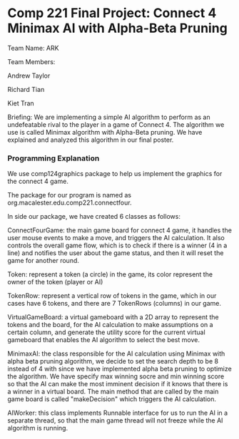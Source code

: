 Comp 221 Final Project: Connect 4 Minimax AI with Alpha-Beta Pruning
================================
Team Name: ARK

Team Members:

Andrew Taylor

Richard Tian
           
Kiet Tran

Briefing: We are implementing a simple AI algorithm to perform as an undefeatable rival to the player in a game of Connect 4.
The algorithm we use is called Minimax algorithm with Alpha-Beta pruning. We have explained and analyzed this algorithm in our final poster.

### Programming Explanation
We use comp124graphics package to help us implement the graphics for the connect 4 game.

The package for our program is named as org.macalester.edu.comp221.connectfour.

In side our package, we have created 6 classes as follows:

ConnectFourGame: the main game board for connect 4 game, it handles the user mouse events to make a move, and triggers the AI calculation.
It also controls the overall game flow, which is to check if there is a winner (4 in a line) and notifies the user about the game status, and then
it will reset the game for another round.

Token: represent a token (a circle) in the game, its color represent the owner of the token (player or AI)

TokenRow: represent a vertical row of tokens in the game, which in our cases have 6 tokens, and there are 7 TokenRows (columns)
in our game.

VirtualGameBoard: a virtual gameboard with a 2D array to represent the tokens and the board, for the AI calculation to
make assumptions on a certain column, and generate the utility score for the current virtual gameboard that enables the AI algorithm
to select the best move.

MinimaxAI: the class responsible for the AI calculation using Minimax with alpha beta pruning algorithm, we decide to set the search depth to be 8 instead of 4 with
since we have implemented alpha beta pruning to optimize the algorithm. We have specify max winning socre and min winning score so that the AI can make the 
most imminent decision if it knows that there is a winner in a virtual board. The main method that are called by the main game board is called "makeDecision" which 
triggers the AI calculation.

AIWorker: this class implements Runnable interface for us to run the AI in a separate thread, so that the main game thread will not freeze
while the AI algorithm is running. 



